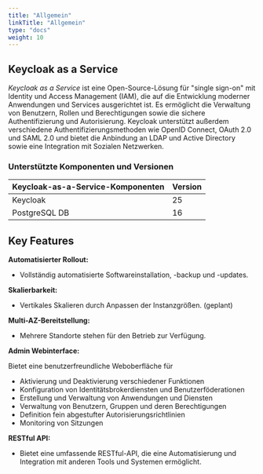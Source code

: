 ```yaml
---
title: "Allgemein"
linkTitle: "Allgemein"
type: "docs"
weight: 10
---
```


## Keycloak as a Service

*Keycloak as a Service* ist eine Open-Source-Lösung für "single sign-on" mit Identity und Access Management (IAM), die auf die Entwicklung moderner Anwendungen und Services ausgerichtet ist. Es ermöglicht die Verwaltung von Benutzern, Rollen und Berechtigungen sowie die sichere Authentifizierung und Autorisierung. Keycloak unterstützt außerdem verschiedene Authentifizierungsmethoden wie OpenID Connect, OAuth 2.0 und SAML 2.0 und bietet die Anbindung an LDAP und Active Directory sowie eine Integration mit Sozialen Netzwerken.

### Unterstützte Komponenten und Versionen

| Keycloak-as-a-Service-Komponenten | Version |
|--------------------------|---------|
| Keycloak                 | 25      |
| PostgreSQL DB            | 16      |

## Key Features

**Automatisierter Rollout:**

- Vollständig automatisierte Softwareinstallation, -backup und -updates.

**Skalierbarkeit:**

- Vertikales Skalieren durch Anpassen der Instanzgrößen. (geplant)

**Multi-AZ-Bereitstellung:**

- Mehrere Standorte stehen für den Betrieb zur Verfügung.

**Admin Webinterface:**

Bietet eine benutzerfreundliche Weboberfläche für

- Aktivierung und Deaktivierung verschiedener Funktionen
- Konfiguration von Identitätsbrokerdiensten und Benutzerföderationen
- Erstellung und Verwaltung von Anwendungen und Diensten
- Verwaltung von Benutzern, Gruppen und deren Berechtigungen
- Definition fein abgestufter Autorisierungsrichtlinien
- Monitoring von Sitzungen

**RESTful API:**

- Bietet eine umfassende RESTful-API, die eine Automatisierung und Integration mit anderen Tools und Systemen ermöglicht.
